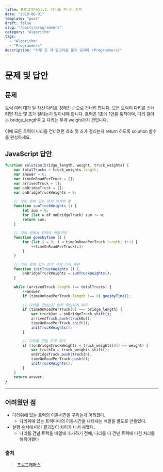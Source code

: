 ```yaml
---
title: 프로그래머스lv2. 다리를 지나는 트럭
date: "2019-06-01"
template: "post"
draft: false
slug: "/posts/programmers"
category: "Algorithm"
tags:
  - "Algorithm"
  - "Programmers"
description: "하루 한 개 알고리즘 풀기 잊지마 (Programmers)"
---
```

# 문제 및 답안 

## 문제
트럭 여러 대가 일 차선 다리를 정해진 순으로 건너려 합니다. 모든 트럭이 다리를 건너려면 최소 몇 초가 걸리는지 알아내야 합니다. 트럭은 1초에 1만큼 움직이며, 다리 길이는 bridge_length이고 다리는 무게 weight까지 견딥니다.
<br>
<br>
이때 모든 트럭이 다리를 건너려면 최소 몇 초가 걸리는지 return 하도록 solution 함수를 완성하세요.

## JavaScript 답안
``` js
function solution(bridge_length, weight, truck_weights) {
    var totalTrucks = truck_weights.length;
    var answer = 0;
    var timeOnRoadPerTruck = [];
    var arrivedTruck = [];
    var onBridgeTruck = [];
    var onBridgeTruckWeights = 0;
    
    // 다리 위에 있는 트럭 무게의 합
    function sumTruckWeights () {
        let sum = 0;
        for (let w of onBridgeTruck) sum += w;
        return sum;
    }    
    
    // 다리 위에서 트럭의 이동거리
    function goesbyTime () {
        for (let i = 0; i < timeOnRoadPerTruck.length; i++) {
            ++timeOnRoadPerTruck[i];
        }
    }

    // 다리 위에 있는 트럭 무게 다시 계산
    function initTruckWeights () {
        onBridgeTruckWeights = sumTruckWeights();
    } 
    
    while (arrivedTruck.length !== totalTrucks) {
        ++answer;        
        if (timeOnRoadPerTruck.length !== 0) goesbyTime();
        
        // 다리를 건넜는지 먼저 확인하여 처리
        if (timeOnRoadPerTruck[0] === bridge_length) {
            var truckOut = onBridgeTruck.shift();
            arrivedTruck.push(truckOut);
            timeOnRoadPerTruck.shift();
            initTruckWeights();
        }

        // 다리를 건널 트럭 추가
        if ((onBridgeTruckWeights + truck_weights[0]) <= weight) {
            var truckIn = truck_weights.shift();
            onBridgeTruck.push(truckIn);
            timeOnRoadPerTruck.push(0);
            initTruckWeights();
        }
    }
    return answer;
}
```
---

## 어려웠던 점
- 다리위에 있는 트럭의 이동시간을 구하는게 어려웠다.
    - 다리위에 있는 트럭마다의 이동시간을 나타내는 배열을 별도로 만들었다.
- 실행 순서에 따라 결과값이 차이가 나서 헤맸다.
    - 다리를 건널 트럭을 배열에 추가하기 전에, 다리를 다 건넌 트럭에 다한 처리를 해줘야했다


### 출처
> [프로그래머스](https://programmers.co.kr/learn/courses/30/lessons/42583)